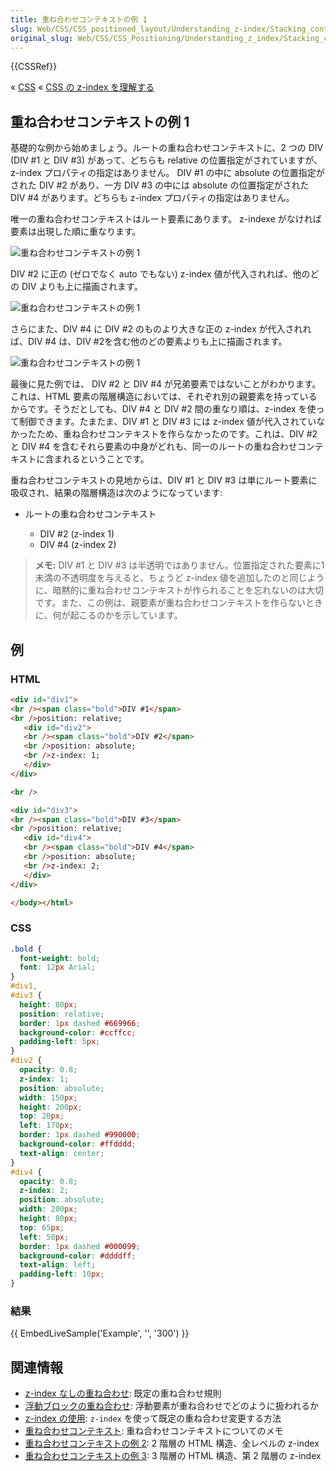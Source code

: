 ```yaml
---
title: 重ね合わせコンテキストの例 1
slug: Web/CSS/CSS_positioned_layout/Understanding_z-index/Stacking_context_example_1
original_slug: Web/CSS/CSS_Positioning/Understanding_z_index/Stacking_context_example_1
---
```


{{CSSRef}}

« [CSS](/ja/docs/Web/CSS) « [CSS の z-index を理解する](/ja/docs/Web/CSS/CSS_Positioning/Understanding_z_index)

## 重ね合わせコンテキストの例 1

基礎的な例から始めましょう。ルートの重ね合わせコンテキストに、2 つの DIV (DIV #1 と DIV #3) があって、どちらも relative の位置指定がされていますが、 z-index プロパティの指定はありません。 DIV #1 の中に absolute の位置指定がされた DIV #2 があり、一方 DIV #3 の中には absolute の位置指定がされた DIV #4 があります。どちらも z-index プロパティの指定はありません。

唯一の重ね合わせコンテキストはルート要素にあります。 z-indexe がなければ要素は出現した順に重なります。

![重ね合わせコンテキストの例 1](understanding_zindex_05a.png)

DIV #2 に正の (ゼロでなく auto でもない) z-index 値が代入されれば、他のどの DIV よりも上に描画されます。

![重ね合わせコンテキストの例 1](understanding_zindex_05b.png)

さらにまた、DIV #4 に DIV #2 のものより大きな正の z-index が代入されれば、DIV #4 は、DIV #2を含む他のどの要素よりも上に描画されます。

![重ね合わせコンテキストの例 1](understanding_zindex_05c.png)

最後に見た例では、 DIV #2 と DIV #4 が兄弟要素ではないことがわかります。これは、HTML 要素の階層構造においては、それぞれ別の親要素を持っているからです。そうだとしても、DIV #4 と DIV #2 間の重なり順は、z-index を使って制御できます。たまたま、DIV #1 と DIV #3 には z-index 値が代入されていなかったため、重ね合わせコンテキストを作らなかったのです。これは、DIV #2 と DIV #4 を含むそれら要素の中身がどれも、同一のルートの重ね合わせコンテキストに含まれるということです。

重ね合わせコンテキストの見地からは、DIV #1 と DIV #3 は単にルート要素に吸収され、結果の階層構造は次のようになっています:

- ルートの重ね合わせコンテキスト

  - DIV #2 (z-index 1)
  - DIV #4 (z-index 2)

> **メモ:** DIV #1 と DIV #3 は半透明ではありません。位置指定された要素に1未満の不透明度を与えると、ちょうど z-index 値を追加したのと同じように、暗黙的に重ね合わせコンテキストが作られることを忘れないのは大切です。また、この例は、親要素が重ね合わせコンテキストを作らないときに、何が起こるのかを示しています。

## 例

### HTML

```html
<div id="div1">
<br /><span class="bold">DIV #1</span>
<br />position: relative;
   <div id="div2">
   <br /><span class="bold">DIV #2</span>
   <br />position: absolute;
   <br />z-index: 1;
   </div>
</div>

<br />

<div id="div3">
<br /><span class="bold">DIV #3</span>
<br />position: relative;
   <div id="div4">
   <br /><span class="bold">DIV #4</span>
   <br />position: absolute;
   <br />z-index: 2;
   </div>
</div>

</body></html>
```

### CSS

```css
.bold {
  font-weight: bold;
  font: 12px Arial;
}
#div1,
#div3 {
  height: 80px;
  position: relative;
  border: 1px dashed #669966;
  background-color: #ccffcc;
  padding-left: 5px;
}
#div2 {
  opacity: 0.8;
  z-index: 1;
  position: absolute;
  width: 150px;
  height: 200px;
  top: 20px;
  left: 170px;
  border: 1px dashed #990000;
  background-color: #ffdddd;
  text-align: center;
}
#div4 {
  opacity: 0.8;
  z-index: 2;
  position: absolute;
  width: 200px;
  height: 80px;
  top: 65px;
  left: 50px;
  border: 1px dashed #000099;
  background-color: #ddddff;
  text-align: left;
  padding-left: 10px;
}
```

### 結果

{{ EmbedLiveSample('Example', '', '300') }}

## 関連情報

- [z-index なしの重ね合わせ](/ja/docs/Web/CSS/CSS_Positioning/Understanding_z_index/Stacking_without_z-index): 既定の重ね合わせ規則
- [浮動ブロックの重ね合わせ](/ja/docs/Web/CSS/CSS_Positioning/Understanding_z_index/Stacking_and_float): 浮動要素が重ね合わせでどのように扱われるか
- [z-index の使用](/ja/docs/Web/CSS/CSS_Positioning/Understanding_z_index/Adding_z-index): `z-index` を使って既定の重ね合わせ変更する方法
- [重ね合わせコンテキスト](/ja/docs/Web/CSS/CSS_Positioning/Understanding_z_index/The_stacking_context): 重ね合わせコンテキストについてのメモ
- [重ね合わせコンテキストの例 2](/ja/docs/Web/CSS/CSS_Positioning/Understanding_z_index/Stacking_context_example_2): 2 階層の HTML 構造、全レベルの z-index
- [重ね合わせコンテキストの例 3](/ja/docs/Web/CSS/CSS_Positioning/Understanding_z_index/Stacking_context_example_3): 3 階層の HTML 構造、第 2 階層の z-index
